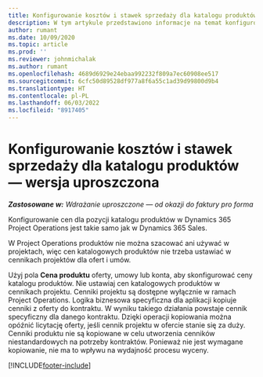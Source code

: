 ```yaml
---
title: Konfigurowanie kosztów i stawek sprzedaży dla katalogu produktów — wersja uproszczona
description: W tym artykule przedstawiono informacje na temat konfigurowania kosztów i stawek sprzedaży dla pozycji z katalogu produktów.
author: rumant
ms.date: 10/09/2020
ms.topic: article
ms.prod: ''
ms.reviewer: johnmichalak
ms.author: rumant
ms.openlocfilehash: 4689d6929e24ebaa992232f809a7ec60908ee517
ms.sourcegitcommit: 6cfc50d89528df977a8f6a55c1ad39d99800d9b4
ms.translationtype: HT
ms.contentlocale: pl-PL
ms.lasthandoff: 06/03/2022
ms.locfileid: "8917405"
---
```

# <a name="set-up-cost-and-sales-rates-for-catalog-products---lite"></a>Konfigurowanie kosztów i stawek sprzedaży dla katalogu produktów — wersja uproszczona

_**Zastosowane w:** Wdrażanie uproszczone — od okazji do faktury pro forma_


Konfigurowanie cen dla pozycji katalogu produktów w Dynamics 365 Project Operations jest takie samo jak w Dynamics 365 Sales.

W Project Operations produktów nie można szacować ani używać w projektach, więc cen katalogowych produktów nie trzeba ustawiać w cennikach projektów dla ofert i umów.

Użyj pola **Cena produktu** oferty, umowy lub konta, aby skonfigurować ceny katalogu produktów. Nie ustawiaj cen katalogowych produktów w cennikach projektu. Cenniki projektu są dostępne wyłącznie w ramach Project Operations. Logika biznesowa specyficzna dla aplikacji kopiuje cenniki z oferty do kontraktu. W wyniku takiego działania powstaje cennik specyficzny dla danego kontraktu. Dzięki operacji kopiowania można opóźnić licytację oferty, jeśli cennik projektu w ofercie stanie się za duży. Cenniki produktu nie są kopiowane w celu utworzenia cenników niestandardowych na potrzeby kontraktów. Ponieważ nie jest wymagane kopiowanie, nie ma to wpływu na wydajność procesu wyceny.


[!INCLUDE[footer-include](../../includes/footer-banner.md)]